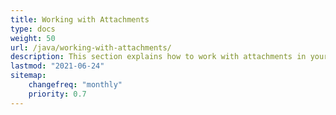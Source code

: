 ```yaml
---
title: Working with Attachments
type: docs
weight: 50
url: /java/working-with-attachments/
description: This section explains how to work with attachments in your PDF with Aspose.PDF Facades - a toolset for popular operations with PDF.
lastmod: "2021-06-24"
sitemap:
    changefreq: "monthly"
    priority: 0.7
---
```


